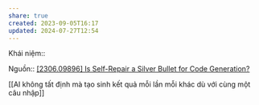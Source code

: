 ```yaml
---
share: true
created: 2023-09-05T16:17
updated: 2024-07-27T12:54
---
```

Khái niệm:: 

Nguồn:: [[2306.09896] Is Self-Repair a Silver Bullet for Code Generation?](https://arxiv.org/abs//2306.09896)

[[AI không tất định mà tạo sinh kết quả mỗi lần mỗi khác dù với cùng một câu nhập]] 
